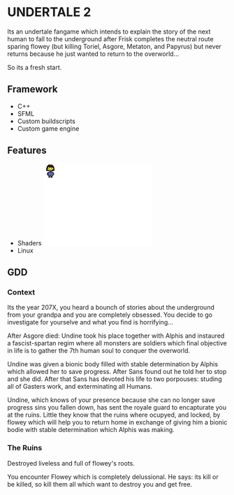 # UNDERTALE 2

Its an undertale fangame which intends to explain the story of the next human to fall to the underground after Frisk completes the neutral route sparing flowey (but killing Toriel, Asgore, Metaton, and Papyrus) but never returns because he just wanted to return to the overworld...

So its a fresh start.

## Framework 

* C++ 
* SFML
* Custom buildscripts
* Custom game engine

## Features

* Shaders
![Shaders](UNDERTALE_2/bin/screenshots/17.png)
* Linux

## GDD

### Context

Its the year 207X, you heard a bounch of stories about the underground from your grandpa and you are completely obsessed. You decide to go investigate for yourselve and what you find is horrifying...

After Asgore died: Undine took his place together with Alphis and instaured a fascist-spartan regim where all monsters are soldiers which final objective in life is to gather the 7th human soul to conquer the overworld.

Undine was given a bionic body filled with stable determination by Alphis which allowed her to save progress. After Sans found out he told her to stop and she did. After that Sans has devoted his life to two porpouses: studing all of Gasters work, and exterminating all Humans. 

Undine, which knows of your presence because she can no longer save progress sins you fallen down, has sent the royale guard to encapturate you at the ruins. Little they know that the ruins where ocupyed, and locked, by flowey which will help you to return home in exchange of giving him a bionic bodie with stable determination which Alphis was making.

### The Ruins

Destroyed liveless and full of flowey's roots.

You encounter Flowey which is completely delussional. He says: its kill or be killed, so kill them all which want to destroy you and get free.
